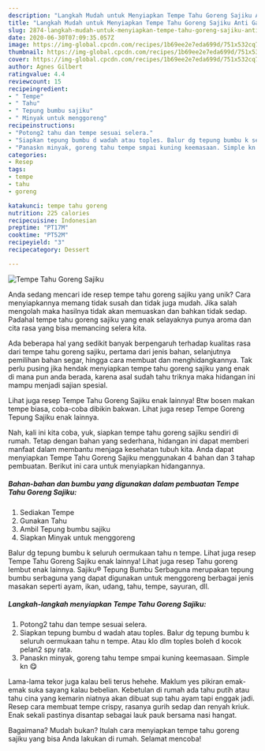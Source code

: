 ```yaml
---
description: "Langkah Mudah untuk Menyiapkan Tempe Tahu Goreng Sajiku Anti Gagal"
title: "Langkah Mudah untuk Menyiapkan Tempe Tahu Goreng Sajiku Anti Gagal"
slug: 2874-langkah-mudah-untuk-menyiapkan-tempe-tahu-goreng-sajiku-anti-gagal
date: 2020-06-30T07:09:35.057Z
image: https://img-global.cpcdn.com/recipes/1b69ee2e7eda699d/751x532cq70/tempe-tahu-goreng-sajiku-foto-resep-utama.jpg
thumbnail: https://img-global.cpcdn.com/recipes/1b69ee2e7eda699d/751x532cq70/tempe-tahu-goreng-sajiku-foto-resep-utama.jpg
cover: https://img-global.cpcdn.com/recipes/1b69ee2e7eda699d/751x532cq70/tempe-tahu-goreng-sajiku-foto-resep-utama.jpg
author: Agnes Gilbert
ratingvalue: 4.4
reviewcount: 15
recipeingredient:
- " Tempe"
- " Tahu"
- " Tepung bumbu sajiku"
- " Minyak untuk menggoreng"
recipeinstructions:
- "Potong2 tahu dan tempe sesuai selera."
- "Siapkan tepung bumbu d wadah atau toples. Balur dg tepung bumbu k seluruh oermukaan tahu n tempe. Atau klo dlm toples boleh d kocok pelan2 spy rata."
- "Panaskn minyak, goreng tahu tempe smpai kuning keemasaan. Simple kn 😋"
categories:
- Resep
tags:
- tempe
- tahu
- goreng

katakunci: tempe tahu goreng 
nutrition: 225 calories
recipecuisine: Indonesian
preptime: "PT17M"
cooktime: "PT52M"
recipeyield: "3"
recipecategory: Dessert

---
```



![Tempe Tahu Goreng Sajiku](https://img-global.cpcdn.com/recipes/1b69ee2e7eda699d/751x532cq70/tempe-tahu-goreng-sajiku-foto-resep-utama.jpg)

Anda sedang mencari ide resep tempe tahu goreng sajiku yang unik? Cara menyiapkannya memang tidak susah dan tidak juga mudah. Jika salah mengolah maka hasilnya tidak akan memuaskan dan bahkan tidak sedap. Padahal tempe tahu goreng sajiku yang enak selayaknya punya aroma dan cita rasa yang bisa memancing selera kita.

Ada beberapa hal yang sedikit banyak berpengaruh terhadap kualitas rasa dari tempe tahu goreng sajiku, pertama dari jenis bahan, selanjutnya pemilihan bahan segar, hingga cara membuat dan menghidangkannya. Tak perlu pusing jika hendak menyiapkan tempe tahu goreng sajiku yang enak di mana pun anda berada, karena asal sudah tahu triknya maka hidangan ini mampu menjadi sajian spesial.

Lihat juga resep Tempe Tahu Goreng Sajiku enak lainnya! Btw bosen makan tempe biasa, coba-coba dibikin bakwan. Lihat juga resep Tempe Goreng Tepung Sajiku enak lainnya.


Nah, kali ini kita coba, yuk, siapkan tempe tahu goreng sajiku sendiri di rumah. Tetap dengan bahan yang sederhana, hidangan ini dapat memberi manfaat dalam membantu menjaga kesehatan tubuh kita. Anda dapat menyiapkan Tempe Tahu Goreng Sajiku menggunakan 4 bahan dan 3 tahap pembuatan. Berikut ini cara untuk menyiapkan hidangannya.

<!--inarticleads1-->

##### Bahan-bahan dan bumbu yang digunakan dalam pembuatan Tempe Tahu Goreng Sajiku:

1. Sediakan  Tempe
1. Gunakan  Tahu
1. Ambil  Tepung bumbu sajiku
1. Siapkan  Minyak untuk menggoreng


Balur dg tepung bumbu k seluruh oermukaan tahu n tempe. Lihat juga resep Tempe Tahu Goreng Sajiku enak lainnya! Lihat juga resep Tahu goreng lembut enak lainnya. Sajiku® Tepung Bumbu Serbaguna merupakan tepung bumbu serbaguna yang dapat digunakan untuk menggoreng berbagai jenis masakan seperti ayam, ikan, udang, tahu, tempe, sayuran, dll. 

<!--inarticleads2-->

##### Langkah-langkah menyiapkan Tempe Tahu Goreng Sajiku:

1. Potong2 tahu dan tempe sesuai selera.
1. Siapkan tepung bumbu d wadah atau toples. Balur dg tepung bumbu k seluruh oermukaan tahu n tempe. Atau klo dlm toples boleh d kocok pelan2 spy rata.
1. Panaskn minyak, goreng tahu tempe smpai kuning keemasaan. Simple kn 😋


Lama-lama tekor juga kalau beli terus hehehe. Maklum yes pikiran emak-emak suka sayang kalau bebelian. Kebetulan di rumah ada tahu putih atau tahu cina yang kemarin niatnya akan dibuat sup tahu ayam tapi enggak jadi. Resep cara membuat tempe crispy, rasanya gurih sedap dan renyah kriuk. Enak sekali pastinya disantap sebagai lauk pauk bersama nasi hangat. 

Bagaimana? Mudah bukan? Itulah cara menyiapkan tempe tahu goreng sajiku yang bisa Anda lakukan di rumah. Selamat mencoba!
